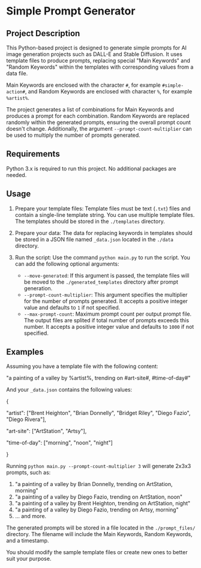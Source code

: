 # Simple Prompt Generator

## Project Description

This Python-based project is designed to generate simple prompts for AI image generation projects such as DALL-E and Stable Diffusion. It uses template files to produce prompts, replacing special "Main Keywords" and "Random Keywords" within the templates with corresponding values from a data file.

Main Keywords are enclosed with the character `#`, for example `#simple-action#`, and Random Keywords are enclosed with character `%`, for example `%artist%`.

The project generates a list of combinations for Main Keywords and produces a prompt for each combination. Random Keywords are replaced randomly within the generated prompts, ensuring the overall prompt count doesn't change. Additionally, the argument `--prompt-count-multiplier` can be used to multiply the number of prompts generated.

## Requirements

Python 3.x is required to run this project. No additional packages are needed.

## Usage

1. Prepare your template files: Template files must be text (`.txt`) files and contain a single-line template string. You can use multiple template files. The templates should be stored in the `./templates` directory.

2. Prepare your data: The data for replacing keywords in templates should be stored in a JSON file named `_data.json` located in the `./data` directory.

3. Run the script: Use the command `python main.py` to run the script. You can add the following optional arguments:
    - `--move-generated`: If this argument is passed, the template files will be moved to the `./generated_templates` directory after prompt generation.
    - `--prompt-count-multiplier`: This argument specifies the multiplier for the number of prompts generated. It accepts a positive integer value and defaults to `1` if not specified.
    - `--max-prompt-count`: Maximum prompt count per output prompt file. The output files are splited if total number of prompts exceeds this number. It accepts a positive integer value and defaults to `1000` if not specified.

## Examples

Assuming you have a template file with the following content:

"a painting of a valley by %artist%, trending on #art-site#, #time-of-day#"

And your `_data.json` contains the following values:

{

"artist": ["Brent Heighton", "Brian Donnelly", "Bridget Riley", "Diego Fazio", "Diego Rivera"],

"art-site": ["ArtStation", "Artsy"],

"time-of-day": ["morning", "noon", "night"]

}

Running `python main.py --prompt-count-multiplier 3` will generate 2x3x3 prompts, such as:

1. "a painting of a valley by Brian Donnelly, trending on ArtStation, morning"
2. "a painting of a valley by Diego Fazio, trending on ArtStation, noon"
3. "a painting of a valley by Brent Heighton, trending on ArtStation, night"
4. "a painting of a valley by Diego Fazio, trending on Artsy, morning"
5. ... and more.

The generated prompts will be stored in a file located in the `./prompt_files/` directory. The filename will include the Main Keywords, Random Keywords, and a timestamp.

You should modify the sample template files or create new ones to better suit your purpose.
